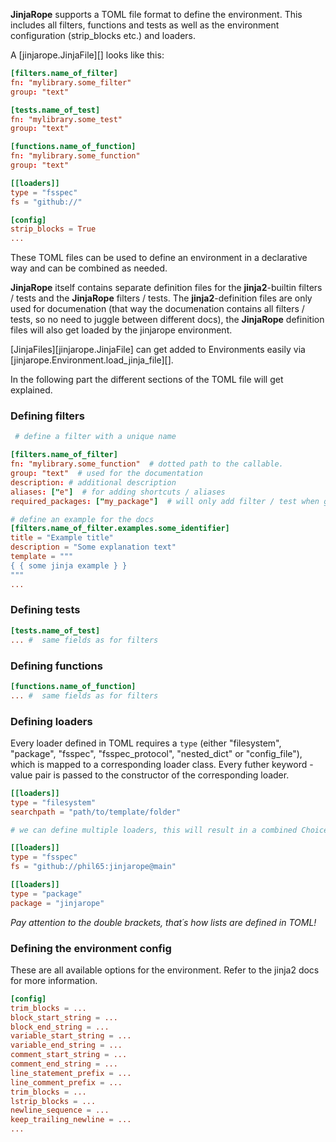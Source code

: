 **JinjaRope** supports a TOML file format to define the environment. This includes all filters, functions and tests as well as the environment configuration (strip_blocks etc.) and loaders.

A [jinjarope.JinjaFile][] looks like this:

```toml
[filters.name_of_filter]
fn: "mylibrary.some_filter"
group: "text"

[tests.name_of_test]
fn: "mylibrary.some_test"
group: "text"

[functions.name_of_function]
fn: "mylibrary.some_function"
group: "text"

[[loaders]]
type = "fsspec"
fs = "github://"

[config]
strip_blocks = True
...
```

These TOML files can be used to define an environment in a declarative way and can be combined as needed.

**JinjaRope** itself contains separate definition files for the **jinja2**-builtin filters / tests
and the **JinjaRope** filters / tests. The **jinja2**-definition files are only used for documenation (that way the documenation contains all filters / tests, so no need to juggle between different docs), the **JinjaRope** definition files will also get loaded by the jinjarope environment.

[JinjaFiles][jinjarope.JinjaFile] can get added to Environments easily via [jinjarope.Environment.load_jinja_file][].


In the following part the different sections of the TOML file will get explained.

### Defining filters

```toml
 # define a filter with a unique name

[filters.name_of_filter]
fn: "mylibrary.some_function"  # dotted path to the callable.
group: "text"  # used for the documentation
description: # additional description
aliases: ["e"]  # for adding shortcuts / aliases
required_packages: ["my_package"]  # will only add filter / test when given package is installed

# define an example for the docs
[filters.name_of_filter.examples.some_identifier]
title = "Example title"
description = "Some explanation text"
template = """
{ { some jinja example } }
"""
...
```


### Defining tests

```toml
[tests.name_of_test]
... #  same fields as for filters
```

### Defining functions

```toml
[functions.name_of_function]
... #  same fields as for filters
```

### Defining loaders

Every loader defined in TOML requires a  `type` (either "filesystem", "package", "fsspec", "fsspec_protocol", "nested_dict" or "config_file"), which is mapped to a corresponding loader class. Every futher keyword - value pair is passed to the constructor of the corresponding loader.

```toml
[[loaders]]
type = "filesystem"
searchpath = "path/to/template/folder"

# we can define multiple loaders, this will result in a combined ChoiceLoader.

[[loaders]]
type = "fsspec"
fs = "github://phil65:jinjarope@main"

[[loaders]]
type = "package"
package = "jinjarope"
```
*Pay attention to the double brackets, that´s how lists are defined in TOML!*

### Defining the environment config

These are all available options for the environment.
Refer to the jinja2 docs for more information.

```toml
[config]
trim_blocks = ...
block_start_string = ...
block_end_string = ...
variable_start_string = ...
variable_end_string = ...
comment_start_string = ...
comment_end_string = ...
line_statement_prefix = ...
line_comment_prefix = ...
trim_blocks = ...
lstrip_blocks = ...
newline_sequence = ...
keep_trailing_newline = ...
...
```
